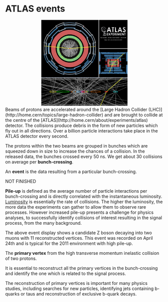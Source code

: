 # ATLAS events

<CENTER>
<img src="./Pictures/zpileup_alltracks.png" width="275" />
</CENTER>
Beams of protons are accelerated around the [Large Hadron Collider (LHC)](http://home.cern/topics/large-hadron-collider) and are brought to collide at the centre of the [ATLAS](http://home.cern/about/experiments/atlas) detector. The collisions produce debris in the form of new particles which fly out in all directions. Over a billion particle interactions take place in the ATLAS detector every second.

The protons within the two beams are grouped in bunches which are squeezed down in size to increase the chances of a collision.  In the released data, the bunches crossed every 50 ns.  We get about 30 collisions on average per **bunch-crossing**.  

An **event** is the data resulting from a particular bunch-crossing. 

NOT FINISHED

**Pile-up** is defined as the average number of particle interactions per bunch-crossing and is directly correlated with the instantaneous luminosity.  
[Luminosity](http://home.cern/topics/high-luminosity-lhc) is essentially the rate of collisions.
The higher the luminosity, the more data the experiments can gather to allow them to observe rare processes.
However increased pile-up presents a challenge for physics analyses, to successfully identify collisions of interest resulting in the signal process, from the many background. 

The above event display shows a candidate Z boson decaying into two muons with 11 reconstructed vertices. This event was recorded on April 24th and is typical for the 2011 environment with high pile-up.

The **primary vertex**  from the high transverse momentum inelastic collision of two protons.  

It is essential to reconstruct all the primary vertices in the bunch-crossing and identify the one which is related to the signal process.

The reconstruction of primary vertices is important for
many physics studies, including searches for new particles, identifying jets containing b-quarks or taus and reconstruction of exclusive b-quark decays.